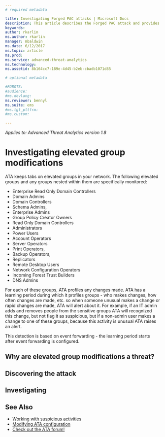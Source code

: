 ```yaml
---
# required metadata

title: Investigating Forged PAC attacks | Microsoft Docs
description: This article describes the Forged PAC attack and provides investigation instructions when this threat is detected on your network.
keywords:
author: rkarlin
ms.author: rkarlin
manager: mbaldwin
ms.date: 6/12/2017
ms.topic: article
ms.prod:
ms.service: advanced-threat-analytics
ms.technology:
ms.assetid: 8b164cc7-189e-4d45-b2eb-cbadb1071d85

# optional metadata

#ROBOTS:
#audience:
#ms.devlang:
ms.reviewer: bennyl
ms.suite: ems
#ms.tgt_pltfrm:
#ms.custom:

---
```


*Applies to: Advanced Threat Analytics version 1.8*

# Investigating elevated group modifications

ATA keeps tabs on elevated groups in your network. The following elevated groups and any groups nested within them are specifically monitored:
- Enterprise Read Only Domain Controllers 
- Domain Admins 
- Domain Controllers 
- Schema Admins,
- Enterprise Admins 
- Group Policy Creator Owners 
- Read Only Domain Controllers 
- Administrators  
- Power Users  
- Account Operators  
- Server Operators   
- Print Operators,
- Backup Operators,
- Replicators 
- Remote Desktop Users 
- Network Configuration Operators 
- Incoming Forest Trust Builders 
- DNS Admins 


For each of these groups, ATA profiles any changes made. ATA has a learning period during which it profiles groups - who makes changes, how often changes are made, etc. so when someone unusual makes a change or rapid changes are made, ATA will alert about it. For example, if an IT admin adds and removes people from the sensitive groups ATA will recognized this change, but not flag it as suspicious, but if a non-admin user makes a change to one of these groups, because this activity is unusual ATA raises an alert.


This detection is based on event forwarding - the learning period starts after event forwarding is configured.


## Why are elevated group modifications a threat?





## Discovering the attack


## Investigating



## See Also
- [Working with suspicious activities](working-with-suspicious-activities.md)
- [Modifying ATA configuration](modifying-ata-configuration.md)
- [Check out the ATA forum!](https://social.technet.microsoft.com/Forums/security/home?forum=mata)
